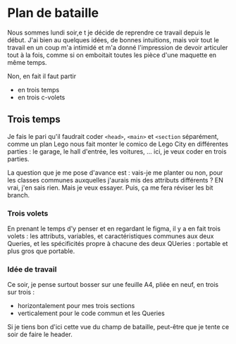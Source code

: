 # Plan de bataille

Nous sommes lundi soir,e t je décide de reprendre ce travail depuis le début. J'ai bien au quelques idées, de bonnes intuitions, mais voir tout le travail en un coup m'a intimidé et m'a donné l'impression de devoir articuler tout à la fois, comme si on emboitait toutes les pièce d'une maquette en même temps.

Non, en fait il faut partir

* en trois temps
* en trois c-volets

## Trois temps

Je fais le pari qu'il faudrait coder ```<head>```, ```<main>``` et ```<section``` séparément, comme un plan Lego nous fait monter le comico de Lego City en différentes parties : le garage, le hall d'entrée, les voitures, ... ici, je veux coder en trois parties.

La question que je me pose d'avance est : vais-je me planter ou non, pour les classes communes auxquelles j'aurais mis des attributs différents ? EN vrai, j'en sais rien. Mais je veux essayer. Puis, ça me fera réviser les bit branch.

### Trois volets

En prenant le temps d'y penser et en regardant le figma, il y a en fait trois volets : les attributs, variables, et caractéristiques communes aux deux Queries, et les spécificités propre à chacune des deux QUeries : portable et plus gros que portable.

### Idée de travail

Ce soir, je pense surtout bosser sur une feuille A4, pliée en neuf, en trois sur trois :

* horizontalement pour mes trois sections
* verticalement pour le code commun et les Queries

Si je tiens bon d'ici cette vue du champ de bataille, peut-être que je tente ce soir de faire le header.